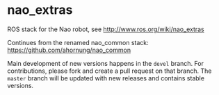 nao_extras
==========

ROS stack for the Nao robot, see http://www.ros.org/wiki/nao_extras

Continues from the renamed nao_common stack: https://github.com/ahornung/nao_common

Main development of new versions happens in the `devel` branch. For contributions, please fork and create a pull request on that branch. The `master` branch will be updated with new releases and contains stable versions.
